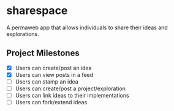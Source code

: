 # sharespace

A permaweb app that allows individuals to share their ideas and explorations.

## Project Milestones

- [x] Users can create/post an idea
- [x] Users can view posts in a feed
- [ ] Users can stamp an idea
- [ ] Users can create/post a project/exploration
- [ ] Users can link ideas to their implementations
- [ ] Users can fork/extend ideas
